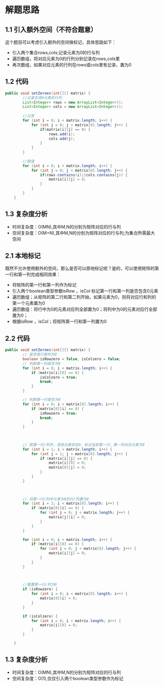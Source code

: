 # 解题思路

## 1.1 引入额外空间（不符合题意）

这个题目可以考虑引入额外的空间做标记，具体思路如下：

* 引入两个集合rows,cols;记录元素为0的行与列
* 遍历数组，将对应元素为0的行列分别记录在rows,cols里
* 再次数组，如果对应元素的行列在rows或cols里有记录，置为0



## 1.2 代码

```java
public void setZeroes(int[][] matrix) {
		//记录包含0元素的行列
		List<Integer> rows = new ArrayList<Integer>();
		List<Integer> cols = new ArrayList<Integer>();
		
		//记录
		for (int i = 0; i < matrix.length; i++) {
			for (int j = 0; j < matrix[0].length; j++) {
				if(matrix[i][j] == 0) {
					rows.add(i);
					cols.add(j);
				}
			}
		}
		
		//赋值
		for (int i = 0; i < matrix.length; i++) {
			for (int j = 0; j < matrix[0].length; j++) {
				if(rows.contains(i)||cols.contains(j)) {
					matrix[i][j] = 0;
				}
			}
		}
	}
```

## 1.3 复杂度分析

* 时间复杂度：O(MN),其中M,N的分别为矩阵对应的行与列
* 空间复杂度：O(M+N),其中M,N的分别为矩阵对应的行与列;为集合所需最大空间

## 2.1 本地标记

既然不允许使用额外的空间，那么是否可以原地标记呢？是的，可以使用矩阵的第一行和第一列完成相同效果：

* 将矩阵的第一行和第一列作为标记
* 引入两个boolean类型参数isRow ，isCol 标记第一行和第一列是否包含0元素
* 遍历数组；从矩阵的第二行和第二列开始，如果元素为0，则将对应行和列的第一个元素置为0
* 遍历数组：将行中为0的元素对应列全部置为0；将列中为0的元素对应行全部置为0；
* 根据isRow ，isCol；将矩阵第一行和第一列置为0

## 2.2 代码

```java
public void setZeroes(int[][] matrix) {
		// 是否首行首列为0
		boolean isRowzero = false, isColzero = false;
		// 判断第一列是否为0
		for (int i = 0; i < matrix.length; i++) {
			if (matrix[i][0] == 0) {
				isColzero = true;
				break;
			}
		}

		// 判断第一行是否为0
		for (int i = 0; i < matrix[0].length; i++) {
			if (matrix[0][i] == 0) {
				isRowzero = true;
				break;
			}
		}
		
		

		// 除第一行/列外，其他元素存在0，标记当前第一行，第一列对应元素为0
		for (int i = 1; i < matrix.length; i++) {
			for (int j = 1; j < matrix[0].length; j++) {
				if (matrix[i][j] == 0) {
					matrix[i][0] = 0;
					matrix[0][j] = 0;
				}
			}
		}
		
		

		// 将第一行/列中元素为0的行/列置为0
		for (int i = 1; i < matrix[0].length; i++) {
			if (matrix[0][i] == 0) {
				for (int j = 0; j < matrix.length; j++) {
					matrix[j][i] = 0;
				}
			}
		}

		for (int i = 0; i < matrix.length; i++) {
			if (matrix[i][0] == 0) {
				for (int j = 0; j < matrix[0].length; j++) {
					matrix[i][j] = 0;
				}
			}
		}
		
		

		//重置第一行/列为0
		if (isRowzero) {
			for (int i = 0; i < matrix[0].length; i++) {
				matrix[0][i] = 0;
			}
		}

		if (isColzero) {
			for (int i = 0; i < matrix.length; i++) {
				matrix[i][0] = 0;
			}
		}

	}
```

## 1.3 复杂度分析

* 时间复杂度：O(MN),其中M,N的分别为矩阵对应的行与列
* 空间复杂度：O(1),仅仅引入两个boolean类型参数作为标记

